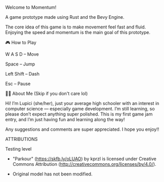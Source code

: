 Welcome to Momentum!

A game prototype made using Rust and the Bevy Engine.

The core idea of this game is to make movement feel fast and fluid.
Enjoying the speed and momentum is the main goal of this prototype.

🎮 How to Play

W A S D – Move

Space – Jump

Left Shift – Dash

Esc – Pause

🙋‍♀️ About Me (Skip if you don't care lol)

Hi! I’m Lupici (she/her), just your average high schooler with an interest in computer science — especially game development.
I’m still learning, so please don’t expect anything super polished.
This is my first game jam entry, and I’m just having fun and learning along the way!

Any suggestions and comments are super appreciated.
I hope you enjoy!!

ATTRIBUTIONS

Testing level

* "Parkour" (https://skfb.ly/oLUAO) by kprzl is licensed under Creative Commons Attribution (http://creativecommons.org/licenses/by/4.0/).

* Original model has not been modified.
